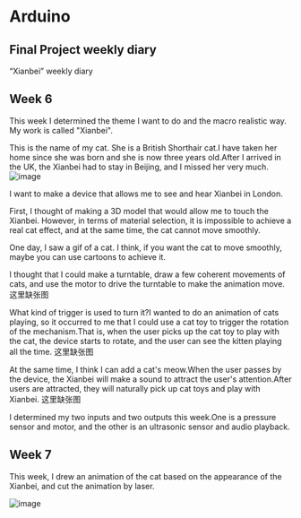 # Arduino
## Final Project weekly diary
“Xianbei” weekly diary
## Week 6 
This week I determined the theme I want to do and the macro realistic way.
My work is called "Xianbei". 

This is the name of my cat. She is a British Shorthair cat.I have taken her home since she was born and she is now three years old.After I arrived in the UK, the Xianbei had to stay in Beijing, and I missed her very much.
![image](https://user-images.githubusercontent.com/76156342/206601515-65ab7531-1a04-4ab3-a15c-11ed75633bf4.gif)

I want to make a device that allows me to see and hear Xianbei in London. 

First, I thought of making a 3D model that would allow me to touch the Xianbei. However, in terms of material selection, it is impossible to achieve a real cat effect, and at the same time, the cat cannot move smoothly.

One day, I saw a gif of a cat. I think, if you want the cat to move smoothly, maybe you can use cartoons to achieve it.

I thought that I could make a turntable, draw a few coherent movements of cats, and use the motor to drive the turntable to make the animation move.
这里缺张图

What kind of trigger is used to turn it?I wanted to do an animation of cats playing, so it occurred to me that I could use a cat toy to trigger the rotation of the mechanism.That is, when the user picks up the cat toy to play with the cat, the device starts to rotate, and the user can see the kitten playing all the time.
这里缺张图

At the same time, I think I can add a cat's meow.When the user passes by the device, the Xianbei will make a sound to attract the user's attention.After users are attracted, they will naturally pick up cat toys and play with Xianbei.
这里缺张图

I determined my two inputs and two outputs this week.One is a pressure sensor and motor, and the other is an ultrasonic sensor and audio playback.

## Week 7

This week, I drew an animation of the cat based on the appearance of the Xianbei, and cut the animation by laser.

![image](https://user-images.githubusercontent.com/76156342/206601797-09b7ac0a-7542-4ae1-a88a-ca80f81b5a54.gif)

